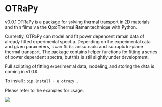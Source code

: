 # OTRaPy
v0.0.1
OTRaPy is a package for solving thermal transport in 2D materials and thin films via the **O**pto**T**hermal **Ra**man technique with **Py**thon. 

Currently, OTRaPy can model and fit power dependent raman data of already fitted experimental spectra. Depending on the experimental data and given parameters, it can fit for anisotropic and isotropic in-plane thermal transport. The package contains helper functions for fitting a series of power dependent spectra, but this is still slightly under development. 

Full scripting of fitting experimental data, modeling, and storing the data is coming in v1.0.0. 

To install : 
```pip install - e otrapy . ```

Please refer to the examples for usage. 

![](/examples/example_im.png)
